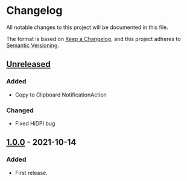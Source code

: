 # Changelog
All notable changes to this project will be documented in this file.

The format is based on [Keep a Changelog](https://keepachangelog.com/en/1.0.0/),
and this project adheres to [Semantic Versioning](https://semver.org/spec/v2.0.0.html).

## [Unreleased]
### Added
- Copy to Clipboard NotificationAction

### Changed
- Fixed HiDPI bug

## [1.0.0] - 2021-10-14
### Added
- First release.

[Unreleased]: https://github.com/jumkey/codeit/compare/master...develop
[1.0.0]: https://github.com/jumkey/codeit/releases/tag/v1.0.0
